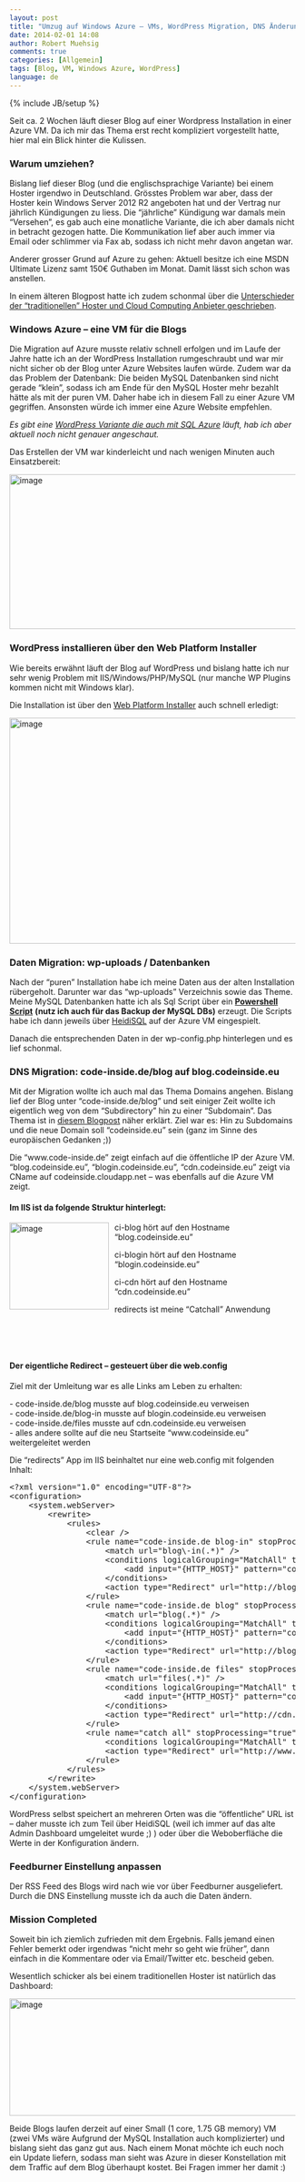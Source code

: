 ```yaml
---
layout: post
title: "Umzug auf Windows Azure – VMs, WordPress Migration, DNS Änderungen"
date: 2014-02-01 14:08
author: Robert Muehsig
comments: true
categories: [Allgemein]
tags: [Blog, VM, Windows Azure, WordPress]
language: de
---
```

{% include JB/setup %}
<p>Seit ca. 2 Wochen läuft dieser Blog auf einer Wordpress Installation in einer Azure VM. Da ich mir das Thema erst recht kompliziert vorgestellt hatte, hier mal ein Blick hinter die Kulissen.</p> <h3>Warum umziehen?</h3> <p>Bislang lief dieser Blog (und die englischsprachige Variante) bei einem Hoster irgendwo in Deutschland. Grösstes Problem war aber, dass der Hoster kein Windows Server 2012 R2 angeboten hat und der Vertrag nur jährlich Kündigungen zu liess. Die “jährliche” Kündigung war damals mein “Versehen”, es gab auch eine monatliche Variante, die ich aber damals nicht in betracht gezogen hatte. Die Kommunikation lief aber auch immer via Email oder schlimmer via Fax ab, sodass ich nicht mehr davon angetan war.</p> <p>Anderer grosser Grund auf Azure zu gehen: Aktuell besitze ich eine MSDN Ultimate Lizenz samt 150€ Guthaben im Monat. Damit lässt sich schon was anstellen.</p> <p>In einem älteren Blogpost hatte ich zudem schonmal über die <a href="http://blog.codeinside.eu/2012/03/09/cloud-computing-vs-traditionelle-hoster-fr-eine-web-app/">Unterschieder der “traditionellen” Hoster und Cloud Computing Anbieter geschrieben</a>.</p> <h3>Windows Azure – eine VM für die Blogs</h3> <p>Die Migration auf Azure musste relativ schnell erfolgen und im Laufe der Jahre hatte ich an der WordPress Installation rumgeschraubt und war mir nicht sicher ob der Blog unter Azure Websites laufen würde. Zudem war da das Problem der Datenbank: Die beiden MySQL Datenbanken sind nicht gerade “klein”, sodass ich am Ende für den MySQL Hoster mehr bezahlt hätte als mit der puren VM. Daher habe ich in diesem Fall zu einer Azure VM gegriffen. Ansonsten würde ich immer eine Azure Website empfehlen.</p> <p><em>Es gibt eine <a href="http://wordpress.brandoo.pl/">WordPress Variante die auch mit SQL Azure</a> läuft, hab ich aber aktuell noch nicht genauer angeschaut.</em></p> <p>Das Erstellen der VM war kinderleicht und nach wenigen Minuten auch Einsatzbereit:</p> <p><a href="{{BASE_PATH}}/assets/wp-images-de/image1976.png"><img title="image" style="border-top: 0px; border-right: 0px; border-bottom: 0px; border-left: 0px; display: inline" border="0" alt="image" src="{{BASE_PATH}}/assets/wp-images-de/image_thumb1112.png" width="576" height="272"></a> </p> <h3>WordPress installieren über den Web Platform Installer</h3> <p>Wie bereits erwähnt läuft der Blog auf WordPress und bislang hatte ich nur sehr wenig Problem mit IIS/Windows/PHP/MySQL (nur manche WP Plugins kommen nicht mit Windows klar).</p> <p>Die Installation ist über den <a href="http://www.microsoft.com/web/downloads/platform.aspx">Web Platform Installer</a> auch schnell erledigt:</p> <p><a href="{{BASE_PATH}}/assets/wp-images-de/image1977.png"><img title="image" style="border-top: 0px; border-right: 0px; border-bottom: 0px; border-left: 0px; display: inline" border="0" alt="image" src="{{BASE_PATH}}/assets/wp-images-de/image_thumb1113.png" width="573" height="397"></a> </p> <h3>Daten Migration: wp-uploads / Datenbanken</h3> <p>Nach der “puren” Installation habe ich meine Daten aus der alten Installation rübergeholt. Darunter war das “wp-uploads” Verzeichnis sowie das Theme. Meine MySQL Datenbanken hatte ich als Sql Script über ein <a href="http://blog.codeinside.eu/2011/06/12/mysql-datenbanken-sichern-ber-powershell/"><strong>Powershell Script</strong></a>&nbsp;<strong>(nutz ich auch für das Backup der MySQL DBs)</strong> erzeugt. Die Scripts habe ich dann jeweils über <a href="http://www.heidisql.com/">HeidiSQL</a> auf der Azure VM eingespielt.</p> <p>Danach die entsprechenden Daten in der wp-config.php hinterlegen und es lief schonmal.</p> <h3>DNS Migration: code-inside.de/blog auf blog.codeinside.eu</h3> <p>Mit der Migration wollte ich auch mal das Thema Domains angehen. Bislang lief der Blog unter “code-inside.de/blog” und seit einiger Zeit wollte ich eigentlich weg von dem “Subdirectory” hin zu einer “Subdomain”. Das Thema ist in <a href="http://blog.codeinside.eu/2013/04/08/subdomain-vs-subdirectory/">diesem Blogpost</a> näher erklärt. Ziel war es: Hin zu Subdomains und die neue Domain soll “codeinside.eu” sein (ganz im Sinne des europäischen Gedanken ;))</p> <p> Die “www.code-inside.de” zeigt einfach auf die öffentliche IP der Azure VM. “blog.codeinside.eu”, “blogin.codeinside.eu”, “cdn.codeinside.eu” zeigt via CName auf codeinside.cloudapp.net – was ebenfalls auf die Azure VM zeigt. </p> <h4> Im IIS ist da folgende Struktur hinterlegt:</h4> <p><a href="{{BASE_PATH}}/assets/wp-images-de/image1978.png"><img title="image" style="border-top: 0px; border-right: 0px; border-bottom: 0px; margin: 0px 10px 0px 0px; border-left: 0px; display: inline" border="0" alt="image" src="{{BASE_PATH}}/assets/wp-images-de/image_thumb1114.png" width="175" align="left" height="153"></a> </p> <p>ci-blog hört auf den Hostname “blog.codeinside.eu”</p> <p>ci-blogin hört auf den Hostname “blogin.codeinside.eu”</p> <p>ci-cdn hört auf den Hostname “cdn.codeinside.eu”</p> <p>redirects ist meine “Catchall” Anwendung</p> <p>&nbsp;</p> <p>&nbsp;</p> <h4>Der eigentliche Redirect – gesteuert über die web.config</h4> <p>Ziel mit der Umleitung war es alle Links am Leben zu erhalten:</p> <p>- code-inside.de/blog musste auf blog.codeinside.eu verweisen<br>- code-inside.de/blog-in musste auf blogin.codeinside.eu verweisen<br>- code-inside.de/files musste auf cdn.codeinside.eu verweisen<br>- alles andere sollte auf die neu Startseite “www.codeinside.eu” weitergeleitet werden</p> <p>Die “redirects” App im IIS beinhaltet nur eine web.config mit folgenden Inhalt:</p><pre class="brush: csharp; auto-links: true; collapse: false; first-line: 1; gutter: true; html-script: false; light: false; ruler: false; smart-tabs: true; tab-size: 4; toolbar: true;">&lt;?xml version="1.0" encoding="UTF-8"?&gt;
&lt;configuration&gt;
    &lt;system.webServer&gt;
        &lt;rewrite&gt;
            &lt;rules&gt;
                &lt;clear /&gt;
                &lt;rule name="code-inside.de blog-in" stopProcessing="true"&gt;
                    &lt;match url="blog\-in(.*)" /&gt;
                    &lt;conditions logicalGrouping="MatchAll" trackAllCaptures="false"&gt;
                        &lt;add input="{HTTP_HOST}" pattern="code-inside.de" /&gt;
                    &lt;/conditions&gt;
                    &lt;action type="Redirect" url="http://blogin.codeinside.eu{R:1}" redirectType="Permanent" /&gt;
                &lt;/rule&gt;
                &lt;rule name="code-inside.de blog" stopProcessing="true"&gt;
                    &lt;match url="blog(.*)" /&gt;
                    &lt;conditions logicalGrouping="MatchAll" trackAllCaptures="false"&gt;
                        &lt;add input="{HTTP_HOST}" pattern="code-inside.de" /&gt;
                    &lt;/conditions&gt;
                    &lt;action type="Redirect" url="http://blog.codeinside.eu{R:1}" redirectType="Permanent" /&gt;
                &lt;/rule&gt;
                &lt;rule name="code-inside.de files" stopProcessing="true"&gt;
                    &lt;match url="files(.*)" /&gt;
                    &lt;conditions logicalGrouping="MatchAll" trackAllCaptures="false"&gt;
                        &lt;add input="{HTTP_HOST}" pattern="code-inside.de" /&gt;
                    &lt;/conditions&gt;
                    &lt;action type="Redirect" url="http://cdn.codeinside.eu/files{R:1}" redirectType="Permanent" /&gt;
                &lt;/rule&gt;
                &lt;rule name="catch all" stopProcessing="true"&gt;
                    &lt;conditions logicalGrouping="MatchAll" trackAllCaptures="false" /&gt;
                    &lt;action type="Redirect" url="http://www.codeinside.eu" /&gt;
                &lt;/rule&gt;
            &lt;/rules&gt;
        &lt;/rewrite&gt;
    &lt;/system.webServer&gt;
&lt;/configuration&gt;
</pre>
<p>WordPress selbst speichert an mehreren Orten was die “öffentliche” URL ist – daher musste ich zum Teil über HeidiSQL (weil ich immer auf das alte Admin Dashboard umgeleitet wurde ;) ) oder über die Weboberfläche die Werte in der Konfiguration ändern. </p>
<h3>Feedburner Einstellung anpassen</h3>
<p>Der RSS Feed des Blogs wird nach wie vor über Feedburner ausgeliefert. Durch die DNS Einstellung musste ich da auch die Daten ändern.</p>
<h3>Mission Completed</h3>
<p>Soweit bin ich ziemlich zufrieden mit dem Ergebnis. Falls jemand einen Fehler bemerkt oder irgendwas “nicht mehr so geht wie früher”, dann einfach in die Kommentare oder via Email/Twitter etc. bescheid geben.</p>
<p>Wesentlich schicker als bei einem traditionellen Hoster ist natürlich das Dashboard:</p>
<p><a href="{{BASE_PATH}}/assets/wp-images-de/image1979.png"><img title="image" style="border-top: 0px; border-right: 0px; border-bottom: 0px; border-left: 0px; display: inline" border="0" alt="image" src="{{BASE_PATH}}/assets/wp-images-de/image_thumb1115.png" width="578" height="206"></a> </p>
<p>Beide Blogs laufen derzeit auf einer Small (1 core, 1.75 GB memory) VM (zwei VMs wäre Aufgrund der MySQL Installation auch komplizierter) und bislang sieht das ganz gut aus. Nach einem Monat möchte ich euch noch ein Update liefern, sodass man sieht was Azure in dieser Konstellation mit dem Traffic auf dem Blog überhaupt kostet. Bei Fragen immer her damit :)</p>
